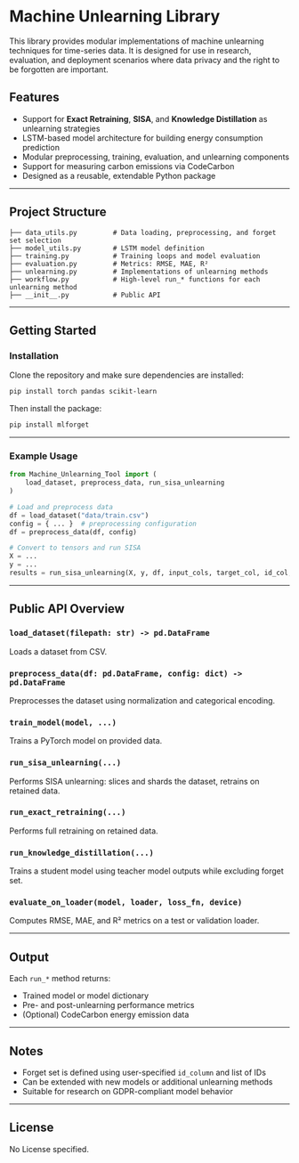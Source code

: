 # Machine Unlearning Library

This library provides modular implementations of machine unlearning techniques for time-series data. It is designed for use in research, evaluation, and deployment scenarios where data privacy and the right to be forgotten are important.

##  Features

- Support for **Exact Retraining**, **SISA**, and **Knowledge Distillation** as unlearning strategies
- LSTM-based model architecture for building energy consumption prediction
- Modular preprocessing, training, evaluation, and unlearning components
- Support for measuring carbon emissions via CodeCarbon
- Designed as a reusable, extendable Python package

---

##  Project Structure

```
├── data_utils.py         # Data loading, preprocessing, and forget set selection
├── model_utils.py        # LSTM model definition
├── training.py           # Training loops and model evaluation
├── evaluation.py         # Metrics: RMSE, MAE, R²
├── unlearning.py         # Implementations of unlearning methods
├── workflow.py           # High-level run_* functions for each unlearning method
├── __init__.py           # Public API
```

---

##  Getting Started

### Installation

Clone the repository and make sure dependencies are installed:

```bash
pip install torch pandas scikit-learn
```

Then install the package:
```bash
pip install mlforget
```
---

### Example Usage

```python
from Machine_Unlearning_Tool import (
    load_dataset, preprocess_data, run_sisa_unlearning
)

# Load and preprocess data
df = load_dataset("data/train.csv")
config = { ... }  # preprocessing configuration
df = preprocess_data(df, config)

# Convert to tensors and run SISA
X = ...
y = ...
results = run_sisa_unlearning(X, y, df, input_cols, target_col, id_col, forget_ids, device)
```

---

##  Public API Overview

### `load_dataset(filepath: str) -> pd.DataFrame`
Loads a dataset from CSV.

### `preprocess_data(df: pd.DataFrame, config: dict) -> pd.DataFrame`
Preprocesses the dataset using normalization and categorical encoding.

### `train_model(model, ...)`
Trains a PyTorch model on provided data.

### `run_sisa_unlearning(...)`
Performs SISA unlearning: slices and shards the dataset, retrains on retained data.

### `run_exact_retraining(...)`
Performs full retraining on retained data.

### `run_knowledge_distillation(...)`
Trains a student model using teacher model outputs while excluding forget set.

### `evaluate_on_loader(model, loader, loss_fn, device)`
Computes RMSE, MAE, and R² metrics on a test or validation loader.

---

##  Output

Each `run_*` method returns:
- Trained model or model dictionary
- Pre- and post-unlearning performance metrics
- (Optional) CodeCarbon energy emission data

---

##  Notes

- Forget set is defined using user-specified `id_column` and list of IDs
- Can be extended with new models or additional unlearning methods
- Suitable for research on GDPR-compliant model behavior

---

##  License

No License specified.

